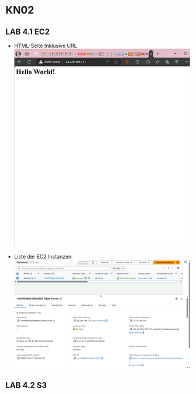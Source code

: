 # KN02

## LAB 4.1 EC2

- HTML-Seite Inklusive URL
![Aufgabe1](Screenshots/LAB1-HTMLSEITE.png?raw=true)

- Liste der EC2 Instanzen
![Aufgabe1](Screenshots/LAB1-EC2INSTANZEN.png?raw=true)

## LAB 4.2 S3
